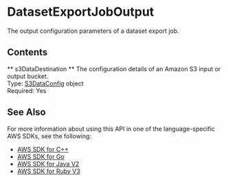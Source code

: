 # DatasetExportJobOutput<a name="API_DatasetExportJobOutput"></a>

The output configuration parameters of a dataset export job\.

## Contents<a name="API_DatasetExportJobOutput_Contents"></a>

 ** s3DataDestination **   <a name="personalize-Type-DatasetExportJobOutput-s3DataDestination"></a>
The configuration details of an Amazon S3 input or output bucket\.  
Type: [S3DataConfig](API_S3DataConfig.md) object  
Required: Yes

## See Also<a name="API_DatasetExportJobOutput_SeeAlso"></a>

For more information about using this API in one of the language\-specific AWS SDKs, see the following:
+  [AWS SDK for C\+\+](https://docs.aws.amazon.com/goto/SdkForCpp/personalize-2018-05-22/DatasetExportJobOutput) 
+  [AWS SDK for Go](https://docs.aws.amazon.com/goto/SdkForGoV1/personalize-2018-05-22/DatasetExportJobOutput) 
+  [AWS SDK for Java V2](https://docs.aws.amazon.com/goto/SdkForJavaV2/personalize-2018-05-22/DatasetExportJobOutput) 
+  [AWS SDK for Ruby V3](https://docs.aws.amazon.com/goto/SdkForRubyV3/personalize-2018-05-22/DatasetExportJobOutput) 
